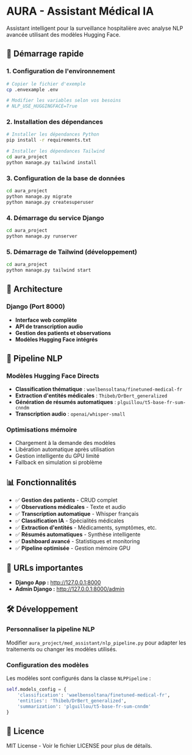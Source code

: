 # AURA - Assistant Médical IA

Assistant intelligent pour la surveillance hospitalière avec analyse NLP avancée utilisant des modèles Hugging Face.

## 🚀 Démarrage rapide

### 1. Configuration de l'environnement

```bash
# Copier le fichier d'exemple
cp .envexample .env

# Modifier les variables selon vos besoins
# NLP_USE_HUGGINGFACE=True
```

### 2. Installation des dépendances

```bash
# Installer les dépendances Python
pip install -r requirements.txt

# Installer les dépendances Tailwind
cd aura_project
python manage.py tailwind install
```

### 3. Configuration de la base de données

```bash
cd aura_project
python manage.py migrate
python manage.py createsuperuser
```

### 4. Démarrage du service Django

```bash
cd aura_project
python manage.py runserver
```

### 5. Démarrage de Tailwind (développement)

```bash
cd aura_project
python manage.py tailwind start
```

## 🔧 Architecture

### Django (Port 8000)
- **Interface web complète**
- **API de transcription audio**
- **Gestion des patients et observations**
- **Modèles Hugging Face intégrés**

## 🧠 Pipeline NLP

### Modèles Hugging Face Directs
- **Classification thématique** : `waelbensoltana/finetuned-medical-fr`
- **Extraction d'entités médicales** : `Thibeb/DrBert_generalized`
- **Génération de résumés automatiques** : `plguillou/t5-base-fr-sum-cnndm`
- **Transcription audio** : `openai/whisper-small`

### Optimisations mémoire
- Chargement à la demande des modèles
- Libération automatique après utilisation
- Gestion intelligente du GPU limité
- Fallback en simulation si problème

## 📊 Fonctionnalités

- ✅ **Gestion des patients** - CRUD complet
- ✅ **Observations médicales** - Texte et audio
- ✅ **Transcription automatique** - Whisper français
- ✅ **Classification IA** - Spécialités médicales
- ✅ **Extraction d'entités** - Médicaments, symptômes, etc.
- ✅ **Résumés automatiques** - Synthèse intelligente
- ✅ **Dashboard avancé** - Statistiques et monitoring
- ✅ **Pipeline optimisée** - Gestion mémoire GPU

## 🔗 URLs importantes

- **Django App :** http://127.0.0.1:8000
- **Admin Django :** http://127.0.0.1:8000/admin

## 🛠️ Développement

### Personnaliser la pipeline NLP

Modifier `aura_project/med_assistant/nlp_pipeline.py` pour adapter les traitements ou changer les modèles utilisés.

### Configuration des modèles

Les modèles sont configurés dans la classe `NLPPipeline` :

```python
self.models_config = {
    'classification': 'waelbensoltana/finetuned-medical-fr',
    'entities': 'Thibeb/DrBert_generalized', 
    'summarization': 'plguillou/t5-base-fr-sum-cnndm'
}
```

## 📝 Licence

MIT License - Voir le fichier LICENSE pour plus de détails.